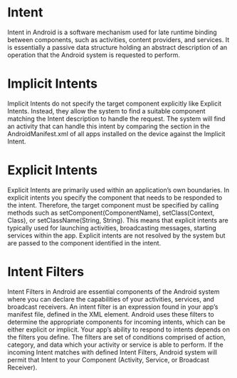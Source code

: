 # Intent

Intent in Android is a software mechanism used for late runtime binding between components, such as activities, content providers, and services. It is essentially a passive data structure holding an abstract description of an operation that the Android system is requested to perform.

# Implicit Intents

Implicit Intents do not specify the target component explicitly like Explicit Intents. Instead, they allow the system to find a suitable component matching the Intent description to handle the request. The system will find an activity that can handle this intent by comparing the <intent-filter> section in the AndroidManifest.xml of all apps installed on the device against the Implicit Intent.

# Explicit Intents

Explicit Intents are primarily used within an application’s own boundaries. In explicit intents you specify the component that needs to be responded to the intent. Therefore, the target component must be specified by calling methods such as setComponent(ComponentName), setClass(Context, Class), or setClassName(String, String). This means that explicit intents are typically used for launching activities, broadcasting messages, starting services within the app. Explicit intents are not resolved by the system but are passed to the component identified in the intent.

# Intent Filters

Intent Filters in Android are essential components of the Android system where you can declare the capabilities of your activities, services, and broadcast receivers. An intent filter is an expression found in your app’s manifest file, defined in the <intent-filter> XML element. Android uses these filters to determine the appropriate components for incoming intents, which can be either explicit or implicit. Your app’s ability to respond to intents depends on the filters you define. The filters are set of conditions comprised of action, category, and data which your activity or service is able to perform. If the incoming Intent matches with defined Intent Filters, Android system will permit that Intent to your Component (Activity, Service, or Broadcast Receiver).


